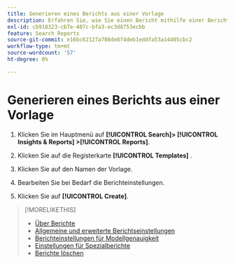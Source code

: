 ```yaml
---
title: Generieren eines Berichts aus einer Vorlage
description: Erfahren Sie, wie Sie einen Bericht mithilfe einer Berichtsvorlage erstellen.
exl-id: cb918323-cb7e-407c-bfa3-ec3d8753ecbb
feature: Search Reports
source-git-commit: e16bc62127a708de8f4deb1eddfa53a14405cbc2
workflow-type: tm+mt
source-wordcount: '57'
ht-degree: 0%

---
```


# Generieren eines Berichts aus einer Vorlage

1. Klicken Sie im Hauptmenü auf **[!UICONTROL Search]> [!UICONTROL Insights & Reports] >[!UICONTROL Reports]**.

1. Klicken Sie auf die Registerkarte **[!UICONTROL Templates]** .

1. Klicken Sie auf den Namen der Vorlage.

1. Bearbeiten Sie bei Bedarf die Berichteinstellungen.

1. Klicken Sie auf **[!UICONTROL Create]**.

>[!MORELIKETHIS]
>
>* [Über Berichte](/help/search-social-commerce/reports/report-about.md)
>* [Allgemeine und erweiterte Berichtseinstellungen](/help/search-social-commerce/reports/management/basic-advanced/basic-advanced-report-settings.md)
>* [Berichteinstellungen für Modellgenauigkeit](/help/search-social-commerce/reports/management/model-accuracy/model-accuracy-report-settings.md)
>* [Einstellungen für Spezialberichte](/help/search-social-commerce/reports/management/specialty/specialty-report-settings.md)
>* [Berichte löschen](/help/search-social-commerce/reports/management/report-delete.md)

